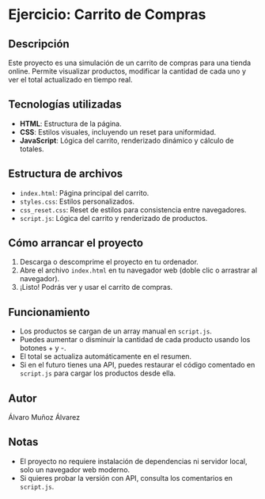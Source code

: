 # Ejercicio: Carrito de Compras

## Descripción
Este proyecto es una simulación de un carrito de compras para una tienda online. Permite visualizar productos, modificar la cantidad de cada uno y ver el total actualizado en tiempo real.

## Tecnologías utilizadas
- **HTML**: Estructura de la página.
- **CSS**: Estilos visuales, incluyendo un reset para uniformidad.
- **JavaScript**: Lógica del carrito, renderizado dinámico y cálculo de totales.

## Estructura de archivos
- `index.html`: Página principal del carrito.
- `styles.css`: Estilos personalizados.
- `css_reset.css`: Reset de estilos para consistencia entre navegadores.
- `script.js`: Lógica del carrito y renderizado de productos.

## Cómo arrancar el proyecto
1. Descarga o descomprime el proyecto en tu ordenador.
2. Abre el archivo `index.html` en tu navegador web (doble clic o arrastrar al navegador).
3. ¡Listo! Podrás ver y usar el carrito de compras.

## Funcionamiento
- Los productos se cargan de un array manual en `script.js`.
- Puedes aumentar o disminuir la cantidad de cada producto usando los botones + y -.
- El total se actualiza automáticamente en el resumen.
- Si en el futuro tienes una API, puedes restaurar el código comentado en `script.js` para cargar los productos desde ella.

## Autor
Álvaro Muñoz Álvarez

## Notas
- El proyecto no requiere instalación de dependencias ni servidor local, solo un navegador web moderno.
- Si quieres probar la versión con API, consulta los comentarios en `script.js`.
